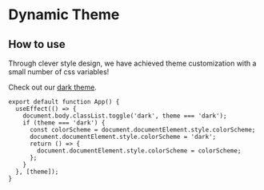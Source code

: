 # Dynamic Theme

## How to use

Through clever style design, we have achieved theme customization with a small number of css variables!

Check out our [dark theme](https://github.com/DevCloudFE/react-devui/blob/main/packages/ui/src/styles/theme-dark.scss).

```tsx
export default function App() {
  useEffect(() => {
    document.body.classList.toggle('dark', theme === 'dark');
    if (theme === 'dark') {
      const colorScheme = document.documentElement.style.colorScheme;
      document.documentElement.style.colorScheme = 'dark';
      return () => {
        document.documentElement.style.colorScheme = colorScheme;
      };
    }
  }, [theme]);
}
```
